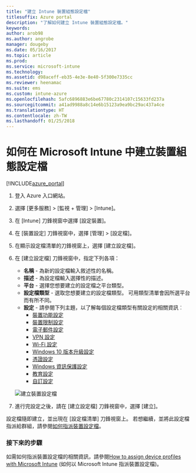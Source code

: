 ```yaml
---
title: "建立 Intune 裝置組態設定檔"
titlesuffix: Azure portal
description: "了解如何建立 Intune 裝置組態設定檔。"
keywords: 
author: arob98
ms.author: angrobe
manager: dougeby
ms.date: 05/16/2017
ms.topic: article
ms.prod: 
ms.service: microsoft-intune
ms.technology: 
ms.assetid: d98aceff-eb35-4e3e-8e40-5f300e7335cc
ms.reviewer: heenamac
ms.suite: ems
ms.custom: intune-azure
ms.openlocfilehash: 5afc6896883e6be67780c2314107c15633fd237a
ms.sourcegitcommit: a41ad9988a8c14e6b15123a9ea9bc29ac437a4ce
ms.translationtype: HT
ms.contentlocale: zh-TW
ms.lasthandoff: 01/25/2018
---
```

# <a name="how-to-create-device-configuration-profiles-in-microsoft-intune"></a>如何在 Microsoft Intune 中建立裝置組態設定檔

[!INCLUDE[azure_portal](./includes/azure_portal.md)]


1. 登入 Azure 入口網站。
2. 選擇 [更多服務]  >  [監視 + 管理]  >  [Intune]。
3. 在 [Intune] 刀鋒視窗中選擇 [設定裝置]。
2. 在 [裝置設定] 刀鋒視窗中，選擇 [管理]  >  [設定檔]。
2. 在顯示設定檔清單的刀鋒視窗上，選擇 [建立設定檔]。
3. 在 [建立設定檔] 刀鋒視窗中，指定下列各項：
    - **名稱** - 為新的設定檔輸入敘述性的名稱。
    - **描述** - 為設定檔輸入選擇性的描述。
    - **平台** - 選擇您想要建立的設定檔之平台類型。
    - **設定檔類型** - 選取您想要建立的設定檔類型。 可用類型清單會因所選平台而有所不同。
    - **設定** - 請參閱下列主題，以了解每個設定檔類型有關設定的相關資訊︰
        -  [裝置功能設定](device-features-configure.md)
        -  [裝置限制設定](device-restrictions-configure.md)
        -  [電子郵件設定](email-settings-configure.md)
        -  [VPN 設定](vpn-settings-configure.md)
        -  [Wi-Fi 設定](wi-fi-settings-configure.md)
        -  [Windows 10 版本升級設定](edition-upgrade-configure-windows-10.md)
        -  [憑證設定](certificates-configure.md)
        -  [Windows 資訊保護設定](windows-information-protection-configure.md)
        -  [教育設定](education-settings-configure.md)
        -  [自訂設定](custom-settings-configure.md)

    ![建立裝置設定檔](./media/create-device-profile.png)
4. 進行完設定之後，請在 [建立設定檔] 刀鋒視窗中，選擇 [建立]。

設定檔隨即建立，並出現在 [設定檔清單] 刀鋒視窗上。
若想繼續，並將此設定檔指派給群組，請參閱[如何指派裝置設定檔](device-profile-assign.md)。


### <a name="next-steps"></a>接下來的步驟
如需如何指派裝置設定檔的相關資訊，請參閱[How to assign device profiles with Microsoft Intune](device-profile-assign.md) (如何以 Microsoft Intune 指派裝置設定檔)。
